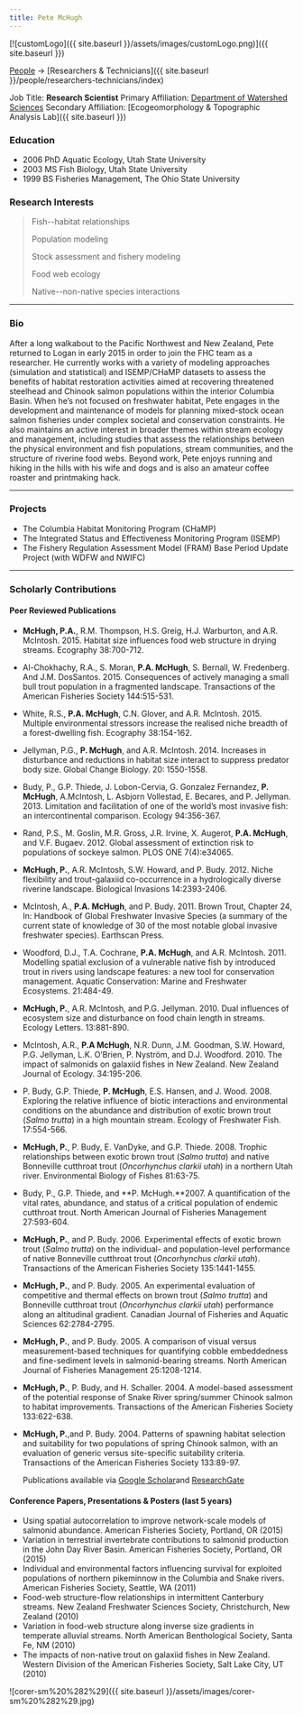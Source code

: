 ```yaml
---
title: Pete McHugh
---
```


[![customLogo]({{ site.baseurl }}/assets/images/customLogo.png)]({{ site.baseurl }})

[People]({{site.baseurl}}/people/index) -> [Researchers & Technicians]({{ site.baseurl }}/people/researchers-technicians/index)

Job Title: **Research Scientist**
Primary Affiliation: [Department of Watershed Sciences](http://qcnr.usu.edu/wats/)
Secondary Affiliation: [Ecogeomorphology & Topographic Analysis Lab]({{ site.baseurl }})

### Education

- 2006 PhD Aquatic Ecology, Utah State University
- 2003 MS Fish Biology, Utah State University
- 1999 BS Fisheries Management, The Ohio State University

### Research Interests

> Fish--habitat relationships
>
> Population modeling
>
> Stock assessment and fishery modeling
>
> Food web ecology
>
> Native--non-native species interactions

------

### Bio

After a long walkabout to the Pacific Northwest and New Zealand, Pete returned to Logan in early 2015 in order to join the FHC team as a researcher. He currently works with a variety of modeling approaches (simulation and statistical) and ISEMP/CHaMP datasets to assess the benefits of habitat restoration activities aimed at recovering threatened steelhead and Chinook salmon populations within the interior Columbia Basin. When he’s not focused on freshwater habitat, Pete engages in the development and maintenance of models for planning mixed-stock ocean salmon fisheries under complex societal and conservation constraints. He also maintains an active interest in broader themes within stream ecology and management, including studies that assess the relationships between the physical environment and fish populations, stream communities, and the structure of riverine food webs. Beyond work, Pete enjoys running and hiking in the hills with his wife and dogs and is also an amateur coffee roaster and printmaking hack.

------

### Projects

- The Columbia Habitat Monitoring Program (CHaMP)
- The Integrated Status and Effectiveness Monitoring Program (ISEMP)
- The Fishery Regulation Assessment Model (FRAM) Base Period Update Project (with WDFW and NWIFC)

------

### Scholarly Contributions

#### Peer Reviewed Publications

- **McHugh, P.A.**, R.M. Thompson, H.S. Greig, H.J. Warburton, and A.R. McIntosh. 2015. Habitat size influences food web structure in drying streams. Ecography 38:700-712.
- Al-Chokhachy, R.A., S. Moran, **P.A. McHugh**, S. Bernall, W. Fredenberg. And J.M. DosSantos. 2015. Consequences of actively managing a small bull trout population in a fragmented landscape. Transactions of the American Fisheries Society 144:515-531.
- White, R.S., **P.A. McHugh**, C.N. Glover, and A.R. McIntosh. 2015. Multiple environmental stressors increase the realised niche breadth of a forest-dwelling fish. Ecography 38:154-162.
- Jellyman, P.G., **P. McHugh**, and A.R. McIntosh. 2014. Increases in disturbance and reductions in habitat size interact to suppress predator body size. Global Change Biology. 20: 1550-1558.
- Budy, P., G.P. Thiede, J. Lobon-Cervia, G. Gonzalez Fernandez, **P. McHugh**, A.McIntosh, L. Asbjorn Vollestad, E. Becares, and P. Jellyman. 2013. Limitation and facilitation of one of the world’s most invasive fish: an intercontinental comparison. Ecology 94:356-367.
- Rand, P.S., M. Goslin, M.R. Gross, J.R. Irvine, X. Augerot, **P.A. McHugh**, and V.F. Bugaev. 2012. Global assessment of extinction risk to populations of sockeye salmon. PLOS ONE 7(4):e34065.
- **McHugh, P.**, A.R. McIntosh, S.W. Howard, and P. Budy. 2012. Niche flexibility and trout-galaxiid co-occurrence in a hydrologically diverse riverine landscape. Biological Invasions 14:2393-2406.
- McIntosh, A., **P.A. McHugh**, and P. Budy. 2011. Brown Trout, Chapter 24, In: Handbook of Global Freshwater Invasive Species (a summary of the current state of knowledge of 30 of the most notable global invasive freshwater species). Earthscan Press.
- Woodford, D.J., T.A. Cochrane, **P.A. McHugh**, and A.R. McIntosh. 2011. Modelling spatial exclusion of a vulnerable native fish by introduced trout in rivers using landscape features: a new tool for conservation management. Aquatic Conservation: Marine and Freshwater Ecosystems. 21:484-49.
- **McHugh, P.**, A.R. McIntosh, and P.G. Jellyman. 2010. Dual influences of ecosystem size and disturbance on food chain length in streams. Ecology Letters. 13:881-890.
- McIntosh, A.R., **P.A McHugh**, N.R. Dunn, J.M. Goodman, S.W. Howard, P.G. Jellyman, L.K. O’Brien, P. Nyström, and D.J. Woodford. 2010. The impact of salmonids on galaxiid fishes in New Zealand. New Zealand Journal of Ecology. 34:195-206. 
- P. Budy, G.P. Thiede, **P. McHugh**, E.S. Hansen, and J. Wood. 2008. Exploring the relative influence of biotic interactions and environmental conditions on the abundance and distribution of exotic brown trout (*Salmo trutta*) in a high mountain stream. Ecology of Freshwater Fish. 17:554-566.
- **McHugh, P.**, P. Budy, E. VanDyke, and G.P. Thiede. 2008. Trophic relationships between exotic brown trout (*Salmo trutta*) and native Bonneville cutthroat trout (*Oncorhynchus clarkii utah*) in a northern Utah river. Environmental Biology of Fishes 81:63-75.
- Budy, P., G.P. Thiede, and **P. McHugh.**2007. A quantification of the vital rates, abundance, and status of a critical population of endemic cutthroat trout. North American Journal of Fisheries Management 27:593-604. 
- **McHugh, P.**, and P. Budy. 2006. Experimental effects of exotic brown trout (*Salmo trutta*) on the individual- and population-level performance of native Bonneville cutthroat trout (*Oncorhynchus clarkii utah*). Transactions of the American Fisheries Society 135:1441-1455.
- **McHugh, P.**, and P. Budy. 2005. An experimental evaluation of competitive and thermal effects on brown trout (*Salmo trutta*) and Bonneville cutthroat trout (*Oncorhynchus clarkii utah*) performance along an altitudinal gradient. Canadian Journal of Fisheries and Aquatic Sciences 62:2784-2795.
- **McHugh, P.**, and P. Budy. 2005. A comparison of visual versus measurement-based techniques for quantifying cobble embeddedness and fine-sediment levels in salmonid-bearing streams. North American Journal of Fisheries Management 25:1208-1214.
- **McHugh, P.**, P. Budy, and H. Schaller. 2004. A model-based assessment of the potential response of Snake River spring/summer Chinook salmon to habitat improvements. Transactions of the American Fisheries Society 133:622-638.
- **McHugh, P.**,and P. Budy. 2004. Patterns of spawning habitat selection and suitability for two populations of spring Chinook salmon, with an evaluation of generic versus site-specific suitability criteria. Transactions of the American Fisheries Society 133:89-97.

   Publications available via [Google Scholar](https://scholar.google.com/citations?user=OE2iKuUAAAAJ&hl=en)and [ResearchGate](https://www.researchgate.net/profile/Peter_Mchugh2)

#### Conference Papers, Presentations & Posters (last 5 years)

- Using spatial autocorrelation to improve network-scale models of salmonid abundance. American Fisheries Society, Portland, OR (2015)
- Variation in terrestrial invertebrate contributions to salmonid production in the John Day River Basin. American Fisheries Society, Portland, OR (2015)
- Individual and environmental factors influencing survival for exploited populations of northern pikeminnow in the Columbia and Snake rivers. American Fisheries Society, Seattle, WA (2011)
- Food-web structure-flow relationships in intermittent Canterbury streams. New Zealand Freshwater Sciences Society, Christchurch, New Zealand (2010)
- Variation in food-web structure along inverse size gradients in temperate alluvial streams. North American Benthological Society, Santa Fe, NM (2010)
- The impacts of non-native trout on galaxiid fishes in New Zealand. Western Division of the American Fisheries Society, Salt Lake City, UT (2010)

![corer-sm%20%282%29]({{ site.baseurl }}/assets/images/corer-sm%20%282%29.jpg)

